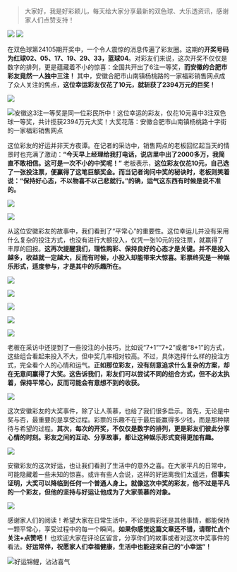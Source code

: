 > 大家好，我是好彩颖儿，每天给大家分享最新的双色球、大乐透资讯，感谢家人们点赞支持！


![](https://cdn.jsdelivr.net/gh/wangwenjie1314/PicCDN/2024-9-12/1726128511728-image.png)
![](https://cdn.jsdelivr.net/gh/wangwenjie1314/PicCDN/2024-9-12/1726128609162-image.png)


在双色球第24105期开奖中，一个令人震惊的消息传遍了彩友圈。这期的**开奖号码为红球02、05、17、19、29、33，蓝球04**。对彩友们来说，这次开奖不仅仅是数字的排列，更是蕴藏着不小的惊喜：全国共开出了6注一等奖，**而安徽的合肥市彩友竟然一人独中三注！** 其中，安徽合肥市山南镇杨桃路的一家福彩销售网点成了众人关注的焦点，**这位幸运彩友仅花了10元，就斩获了2394万元的巨奖！**

![](https://cdn.jsdelivr.net/gh/wangwenjie1314/PicCDN/2024-9-11/1726010463082-image.png)

![安徽这3注一等奖是同一位彩民所中！这位幸运的彩友，仅花10元喜中3注双色球一等奖，共计揽获2394万元大奖！大奖花落：安徽合肥市山南镇杨桃路十字街的一家福彩销售网点](https://cdn.jsdelivr.net/gh/wangwenjie1314/PicCDN/2024-9-11/1726039339882-image.png)


这位彩友的好运并非天方夜谭。在记者的采访中，销售网点的老板回忆起当天的情景时也充满了激动：**“今天早上经理给我打电话，说店里中出了2000多万，我简直不敢相信。这可是一次不小的中奖呢！”** 老板表示，**这位彩友仅花10元，自己选了一张投注票，便赢得了这笔巨额奖金。而当记者询问中奖的秘诀时，老板则笑着说：“保持好心态，不以物喜不以己悲就行。”的确，运气这东西有时候是说不准的。**


![](https://cdn.jsdelivr.net/gh/wangwenjie1314/PicCDN/2024-9-12/1726128663621-image.png)

![](https://cdn.jsdelivr.net/gh/wangwenjie1314/PicCDN/2024-9-12/1726128536523-image.png)



从这位安徽彩友的故事中，我们看到了“平常心”的重要性。这位幸运儿并没有采用什么复杂的投注方式，也没有进行大额投入，仅凭一张10元的投注票，就赢得了丰厚的回报。**这再次提醒我们，理性购彩、保持良好的心态才是关键。并不是投入越多，收益就一定越大，反而有时候，小投入却能带来大惊喜。彩票终究是一种娱乐形式，适度参与，才是其中的乐趣所在。**


![](https://cdn.jsdelivr.net/gh/wangwenjie1314/PicCDN/2024-9-12/1726128552938-image.png)

![](https://cdn.jsdelivr.net/gh/wangwenjie1314/PicCDN/2024-9-12/1726128560045-image.png)

![](https://cdn.jsdelivr.net/gh/wangwenjie1314/PicCDN/2024-9-12/1726128566167-image.png)

![](https://cdn.jsdelivr.net/gh/wangwenjie1314/PicCDN/2024-9-12/1726128571685-image.png)


![](https://cdn.jsdelivr.net/gh/wangwenjie1314/PicCDN/2024-9-12/1726128579693-image.png)

老板在采访中还提到了一些投注的小技巧，比如说“7+1”“7+2”或者“8+1”的方式，这些组合看起来投入不大，但中奖几率相对较高。不过，具体选择什么样的投注方式，完全看个人的心情和运气。**正如那位彩友，没有刻意追求什么复杂的方案，却在无意间赢得了大奖。这告诉我们，彩友们可以尝试不同的组合方式，但不必太执着，保持平常心，反而可能会有意想不到的收获。**


![](https://cdn.jsdelivr.net/gh/wangwenjie1314/PicCDN/2024-9-12/1726128721923-image.png)


这次安徽彩友的大奖事件，除了让人羡慕，也给了我们很多启示。首先，无论是中奖与否，最重要的是享受过程。彩票的乐趣不在于最后能赢得多少钱，而是那种期待与希望的过程。**其次，每次的开奖，不仅仅是数字的排列，更是彩友们彼此分享心情的时刻。彩友之间的互动、分享故事，都让这种娱乐形式变得更加有趣。**


![](https://cdn.jsdelivr.net/gh/wangwenjie1314/PicCDN/2024-9-12/1726128750228-image.png)


安徽彩友的这次好运，也让我们看到了生活中的意外之喜。在大家平凡的日常中，可能隐藏着一些未知的惊喜。或许有些人会说，这样的好运离我们太遥远，**但事实证明，大奖可以降临到任何一个普通人身上。就像这次中奖的彩友，他不过是平凡的一个彩友，但他的坚持与好运让他成为了大家羡慕的对象。**


![](https://cdn.jsdelivr.net/gh/wangwenjie1314/PicCDN/2024-9-12/1726128790587-image.png)


感谢家人们的阅读！希望大家在日常生活中，不论是购彩还是其他事情，都能保持一颗平常心，享受过程中的每一个瞬间。**如果你感觉这篇文章还不错，请帮忙点个关注+点赞吧！** 也欢迎大家在评论区留言，分享你们的故事或者对这次中奖事件的看法。**好运常伴，祝愿家人们幸福健康，生活中也能迎来自己的“小幸运”！**


![好运锦鲤，沾沾喜气](https://cdn.jsdelivr.net/gh/wangwenjie1314/PicCDN/2024-9-12/1726128914065-image.png)

